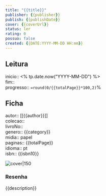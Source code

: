 ```yaml
---
title: "{{title}}"
publisher: {{publisher}}
publish: {{publishDate}}
cover: {{coverUrl}}
status: ler
rating: 0  
possuo: false
created: {{DATE:YYYY-MM-DD HH:mm}}
---
```


## Leitura
inicio:: <% tp.date.now("YYYY-MM-DD") %>  
fim::   
progresso:: `=round(0/{{totalPage}}*100,2)`%  

## Ficha
autor:: [[{{author}}]]  
colecao::  
livroNo::  
genero:: {{category}}  
midia:: papel  
paginas::  {{totalPage}}  
idioma:: pt  
isbn:: {{isbn10}}  

![cover|150]({{coverUrl}})

### Resenha

{{description}}
